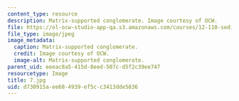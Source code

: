 ```yaml
---
content_type: resource
description: Matrix-supported conglomerate. Image courtesy of OCW.
file: https://ol-ocw-studio-app-qa.s3.amazonaws.com/courses/12-110-sedimentary-geology-fall-2004/d730915aee684939ef5cc3413dde5836_7.jpg
file_type: image/jpeg
image_metadata:
  caption: Matrix-supported conglomerate.
  credit: Image courtesy of OCW.
  image-alt: Matrix-supported conglomerate.
parent_uid: eeeac8a5-415d-8eed-507c-d5f2c39ee747
resourcetype: Image
title: 7.jpg
uid: d730915a-ee68-4939-ef5c-c3413dde5836
---
```

